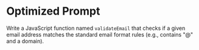 # Optimized Prompt

Write a JavaScript function named `validateEmail` that checks if a given email address matches the standard email format rules (e.g., contains "@" and a domain).